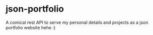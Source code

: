 # json-portfolio
A comical rest API to serve my personal details and projects as a json portfolio website hehe :)
